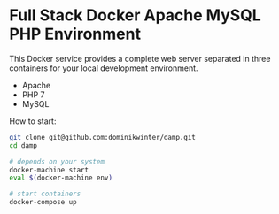 # Full Stack Docker Apache MySQL PHP Environment

This Docker service provides a complete web server separated in three containers for your local development environment.

- Apache
- PHP 7
- MySQL

How to start:

```bash
git clone git@github.com:dominikwinter/damp.git
cd damp

# depends on your system
docker-machine start
eval $(docker-machine env)

# start containers
docker-compose up
```
